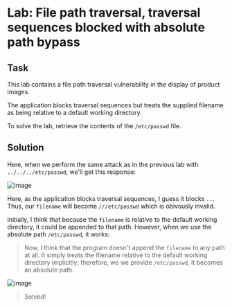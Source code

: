 # Lab: File path traversal, traversal sequences blocked with absolute path bypass
## Task
This lab contains a file path traversal vulnerability in the display of product images.

The application blocks traversal sequences but treats the supplied filename as being relative to a default working directory.

To solve the lab, retrieve the contents of the `/etc/passwd` file.

## Solution
Here, when we perform the same attack as in the previous lab with `../../../etc/passwd`, we'll get this response:  

![image](https://user-images.githubusercontent.com/44528004/130412123-3f3cb4e9-8111-4c47-91e0-297c8ffae86d.png)  

Here, as the application blocks traversal sequences, I guess it blocks `..`. Thus, our `filename` will become `///etc/passwd` which is obivously invalid.

Initially, I think that because the `filename` is relative to the default working directory, it could be appended to that path.
However, when we use the absolute path `/etc/passwd`, it works:  
> Now, I think that the program doesn't append the `filename` to any path at all. It simply treats the filename relative to the default working directory implicitly; therefore, we we provide `/etc/passwd`, it becomes an absolute path.  


![image](https://user-images.githubusercontent.com/44528004/130412436-dd6cd084-843f-4fe5-af8f-e15c7e83a296.png)
> Solved!
